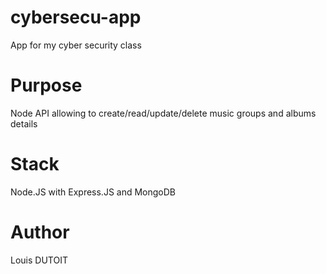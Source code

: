 # cybersecu-app
App for my cyber security class
# Purpose
Node API allowing to create/read/update/delete music groups and albums details
# Stack
Node.JS with Express.JS and MongoDB
# Author
Louis DUTOIT
